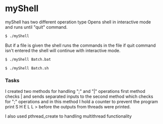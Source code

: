 # myShell

myShell has two different operation type 
Opens shell in interactive mode and runs until "quit" command. 
```sh
$ ./myShell 
```
But if a file is given the shell runs the commands in the file if quit command isn't entered
the shell will continue with interactive mode.
```sh
$ ./myShell Batch.bat
```
```sh
$ ./myShell Batch.sh

```
### Tasks
I created two methods for handling ";" and "|" operations first method checks | and sends
separated inputs to the second method which checks for ";" operations and in 
this method I hold a counter to prevent the program print 
 S H E L L >
 before the outputs from threads were printed. 
 
 I also used pthread_create to handling multithread functionality
